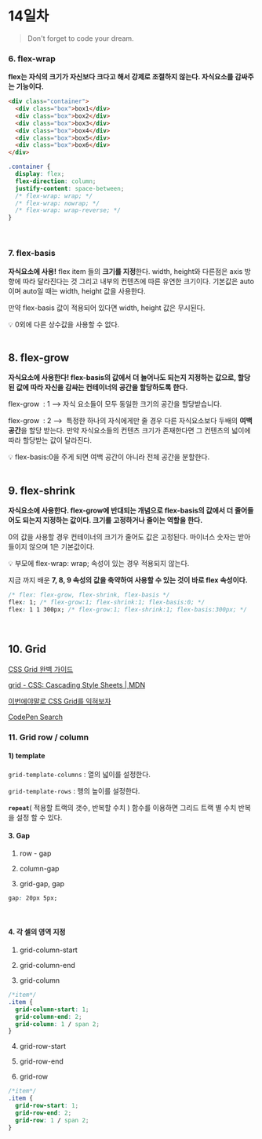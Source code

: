 # 14일차

> Don't forget to code your dream.

### 6. flex-wrap

**flex는 자식의 크기가 자신보다 크다고 해서 강제로 조절하지 않는다. 자식요소를 감싸주는 기능이다.**

```html
<div class="container">
  <div class="box">box1</div>
  <div class="box">box2</div>
  <div class="box">box3</div>
  <div class="box">box4</div>
  <div class="box">box5</div>
  <div class="box">box6</div>
</div>
```

```css
.container {
  display: flex;
  flex-direction: column;
  justify-content: space-between;
  /* flex-wrap: wrap; */
  /* flex-wrap: nowrap; */
  /* flex-wrap: wrap-reverse; */
}
```

<br>

### 7. **flex-basis**

**자식요소에 사용!** flex item 들의 **크기를 지정**한다. width, height와 다른점은 axis 방향에 따라 달라진다는 것 그리고 내부의 컨텐츠에 따른 유연한 크기이다. 기본값은 auto이며 auto일 때는 width, height 값을 사용한다.

만약 flex-basis 값이 적용되어 있다면 width, height 값은 무시된다.

<aside>
💡 0외에 다른 상수값을 사용할 수 없다.

</aside>
<br>

## 8. **flex-grow**

**자식요소에 사용한다! flex-basis의 값에서 더 늘어나도 되는지 지정하는 값으로, 할당된 값에 따라 자신을 감싸는 컨테이너의 공간을 할당하도록 한다.**

flex-grow  : 1 —> 자식 요소들이 모두 동일한 크기의 공간을 할당받습니다.

flex-grow  : 2 —>  특정한 하나의 자식에게만 줄 경우 다른 자식요소보다 두배의 **여백 공간**을 할당 받는다. 만약 자식요소들의 컨텐츠 크기가 존재한다면 그 컨텐츠의 넓이에 따라 할당받는 값이 달라진다.

<aside>
💡 flex-basis:0을 주게 되면 여백 공간이 아니라 전체 공간을 분할한다.

</aside>
<br>

## 9. **flex-shrink**

**자식요소에 사용한다. flex-grow에 반대되는 개념으로 flex-basis의 값에서 더 줄어들어도 되는지 지정하는 값이다. 크기를 고정하거나 줄이는 역할을 한다.**

0의 값을 사용할 경우 컨테이너의 크기가 줄어도 값은 고정된다. 마이너스 숫자는 받아들이지 않으며 1은 기본값이다.

<aside>
💡 부모에 flex-wrap: wrap; 속성이 있는 경우 적용되지 않는다.

</aside>

지금 까지 배운 **7, 8, 9 속성의 값을 축약하여 사용할 수 있는 것이 바로 flex 속성이다.**

```css
/* flex: flex-grow, flex-shrink, flex-basis */
flex: 1; /* flex-grow:1; flex-shrink:1; flex-basis:0; */
flex: 1 1 300px; /* flex-grow:1; flex-shrink:1; flex-basis:300px; */
```

<br>

## 10. Grid

[CSS Grid 완벽 가이드](https://heropy.blog/2019/08/17/css-grid/)

[grid - CSS: Cascading Style Sheets | MDN](https://developer.mozilla.org/ko/docs/Web/CSS/grid)

[이번에야말로 CSS Grid를 익혀보자](https://studiomeal.com/archives/533)

[CodePen Search](https://codepen.io/search/pens?q=grid)

### 11. Grid row / column

#### 1) template

`grid-template-columns` : 열의 넓이를 설정한다.

`grid-template-rows` : 행의 높이를 설정한다.

**`repeat`**( 적용할 트랙의 갯수, 반복할 수치 ) 함수를 이용하면 그리드 트랙 별 수치 반복을 설정 할 수 있다.

#### 3. Gap

1. row - gap

2. column-gap

3. grid-gap, gap

```css
gap: 20px 5px;
```

<br>

#### 4. 각 셀의 영역 지정

1. grid-column-start

2. grid-column-end

3. grid-column

```css
/*item*/
.item {
  grid-column-start: 1;
  grid-column-end: 2;
  grid-column: 1 / span 2;
}
```

4. grid-row-start

5. grid-row-end

6. grid-row

```css
/*item*/
.item {
  grid-row-start: 1;
  grid-row-end: 2;
  grid-row: 1 / span 2;
}
```
